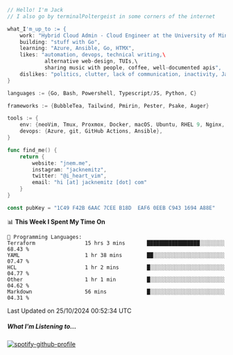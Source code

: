 ```go
// Hello! I'm Jack
// I also go by terminalPoltergeist in some corners of the internet

what_I'm_up_to := {
    work: "Hybrid Cloud Admin - Cloud Engineer at the University of Minnesota",
    building: "stuff with Go",
    learning: "Azure, Ansible, Go, HTMX",
    likes: "automation, devops, technical writing,\
            alternative web-design, TUIs,\
            sharing music with people, coffee, well-documented apis",
    dislikes: "politics, clutter, lack of communication, inactivity, Java",
}

languages := {Go, Bash, Powershell, Typescript/JS, Python, C}

frameworks := {BubbleTea, Tailwind, Pmirin, Pester, Psake, Auger}

tools := {
    env: {neoVim, Tmux, Proxmox, Docker, macOS, Ubuntu, RHEL 9, Nginx, DigitalOcean, Cloudflare},
    devops: {Azure, git, GitHub Actions, Ansible},
}

func find_me() {
    return {
        website: "jnem.me",
        instagram: "jacknemitz",
        twitter: "@i_heart_vim",
        email: "hi [at] jacknemitz [dot] com"
    }
}

const pubKey = "1C49 F42B 6AAC 7CEE B18D  EAF6 0EEB C943 1694 A88E"
```

<!--START_SECTION:waka-->
📊 **This Week I Spent My Time On** 

```text
💬 Programming Languages: 
Terraform                15 hrs 3 mins       █████████████████░░░░░░░░   68.43 % 
YAML                     1 hr 38 mins        ██░░░░░░░░░░░░░░░░░░░░░░░   07.47 % 
HCL                      1 hr 2 mins         █░░░░░░░░░░░░░░░░░░░░░░░░   04.77 % 
Other                    1 hr 1 min          █░░░░░░░░░░░░░░░░░░░░░░░░   04.62 % 
Markdown                 56 mins             █░░░░░░░░░░░░░░░░░░░░░░░░   04.31 % 
```


 Last Updated on 25/10/2024 00:52:34 UTC
<!--END_SECTION:waka-->

##### What I'm Listening to...

[![spotify-github-profile](https://jnem.me/listening-item?maxAge=2592000)](https://jnem.me/listening)
